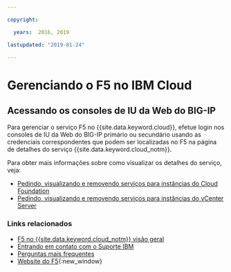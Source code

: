 ```yaml
---

copyright:

  years:  2016, 2019

lastupdated: "2019-01-24"

---
```


# Gerenciando o F5 no IBM Cloud

## Acessando os consoles de IU da Web do BIG-IP

Para gerenciar o serviço F5 no {{site.data.keyword.cloud}}, efetue login nos consoles de IU da Web do BIG-IP primário ou secundário usando as credenciais correspondentes que podem ser localizadas no F5 na página de detalhes do serviço {{site.data.keyword.cloud_notm}}.

Para obter mais informações sobre como visualizar os detalhes do serviço, veja:

* [Pedindo, visualizando e removendo serviços para instâncias do Cloud Foundation](/docs/services/vmwaresolutions/sddc/sd_addingremovingservices.html)
* [Pedindo, visualizando e removendo serviços para instâncias do vCenter Server](/docs/services/vmwaresolutions/vcenter/vc_addingremovingservices.html)

### Links relacionados

* [F5 no {{site.data.keyword.cloud_notm}} visão geral](/docs/services/vmwaresolutions/services/f5_considerations.html)
* [Entrando em contato com o Suporte IBM](/docs/services/vmwaresolutions/vmonic/trbl_support.html)
* [Perguntas mais frequentes](/docs/services/vmwaresolutions/vmonic/faq.html)
* [Website do F5](https://f5.com/){:new_window}
